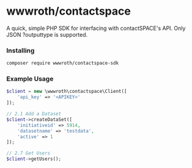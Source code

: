  # wwwroth/contactspace
 
 A quick, simple PHP SDK for interfacing with contactSPACE's API. Only JSON ?outputtype is supported.
 
 ### Installing
 
```bash
composer require wwwroth/contactspace-sdk
```
 
 ### Example Usage
 
 ```php
 $client = new \wwwroth\contactspace\Client([
     'api_key' => '<APIKEY>'
 ]);
 
 // 2.1 Add a Dataset
 $client->createDataSet([
     'initiativeid' => 5914,
     'datasetname' => 'testdata',
     'active' => 1
 ]);
 
 // 2.7 Get Users
 $client->getUsers();
 ```
